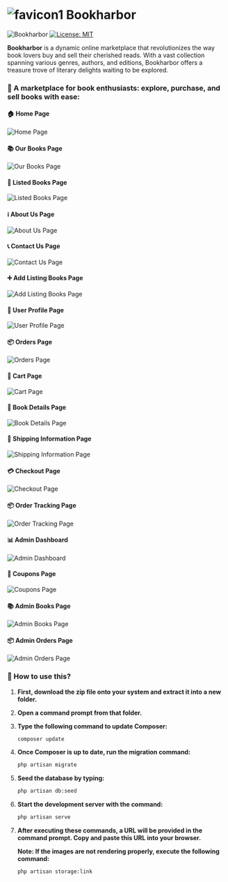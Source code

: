 # ![favicon1](https://github.com/user-attachments/assets/3636e4ac-18de-42b2-8fbc-0e43d496e482) Bookharbor

![Bookharbor](https://github.com/user-attachments/assets/a899e0c7-7f51-47e5-908b-2f809ec432bb)
[![License: MIT](https://img.shields.io/badge/License-MIT-yellow.svg)](https://opensource.org/licenses/MIT)

**Bookharbor** is a dynamic online marketplace that revolutionizes the way book lovers buy and sell their cherished reads. With a vast collection spanning various genres, authors, and editions, Bookharbor offers a treasure trove of literary delights waiting to be explored.

### 🛒 A marketplace for book enthusiasts: explore, purchase, and sell books with ease:

#### 🏠 Home Page
![Home Page](https://github.com/user-attachments/assets/33d37487-4798-4b1d-8d34-ed8fccaf5aa4)

#### 📚 Our Books Page
![Our Books Page](https://github.com/user-attachments/assets/3f0e90b6-d86a-4f34-bf09-f5f472076c37)

#### 📖 Listed Books Page
![Listed Books Page](https://github.com/user-attachments/assets/ec769f32-511f-4d67-a2ad-d0f0e5874ef8)

#### ℹ️ About Us Page
![About Us Page](https://github.com/user-attachments/assets/6d40eaf0-71e0-453d-a22a-c1ce9526747d)

#### 📞 Contact Us Page
![Contact Us Page](https://github.com/user-attachments/assets/df0a35d7-b7b6-40a1-826d-ee8e197e255c)

#### ➕ Add Listing Books Page
![Add Listing Books Page](https://github.com/user-attachments/assets/9aea1b82-df4e-45e2-887d-2580270dd534)

#### 👤 User Profile Page
![User Profile Page](https://github.com/user-attachments/assets/27c395ec-5b17-429f-9b60-50edc0035373)

#### 📦 Orders Page
![Orders Page](https://github.com/user-attachments/assets/98584552-a19d-48ef-8791-e72e0ad76128)

#### 🛒 Cart Page
![Cart Page](https://github.com/user-attachments/assets/be23cfd1-04b7-43f5-8626-5ffeb1adafeb)

#### 📄 Book Details Page
![Book Details Page](https://github.com/user-attachments/assets/91bc6fce-ad8b-4331-93ff-2ff053bfdd43)

#### 🚚 Shipping Information Page
![Shipping Information Page](https://github.com/user-attachments/assets/740f00e2-3229-4e04-807c-15cc7d1109f4)

#### 💳 Checkout Page
![Checkout Page](https://github.com/user-attachments/assets/2000bf88-47a2-412d-9ab5-831df3b28790)

#### 📦 Order Tracking Page
![Order Tracking Page](https://github.com/user-attachments/assets/8094f154-75e3-44c5-857a-e4f527ba1886)

#### 📊 Admin Dashboard
![Admin Dashboard](https://github.com/user-attachments/assets/0277d89c-d868-4ec6-b0b0-fcaf3cb6598e)

#### 🎫 Coupons Page
![Coupons Page](https://github.com/user-attachments/assets/f30d79e7-8b42-42fe-b1bf-015f6accd70d)

#### 📚 Admin Books Page
![Admin Books Page](https://github.com/user-attachments/assets/5b1b9a43-437a-4fdc-af8a-f69c32ff4916)

#### 📦 Admin Orders Page
![Admin Orders Page](https://github.com/user-attachments/assets/7f696318-e2ac-43f0-9c09-f69a81ea7f85)

### 🚀 How to use this?

1. **First, download the zip file onto your system and extract it into a new folder.**
2. **Open a command prompt from that folder.**
3. **Type the following command to update Composer:**
   ```bash
   composer update
4. **Once Composer is up to date, run the migration command:**
   ```bash
   php artisan migrate
5. **Seed the database by typing:**
   ```bash
   php artisan db:seed
6. **Start the development server with the command:**
   ```bash
   php artisan serve
7. **After executing these commands, a URL will be provided in the command prompt. Copy and paste this URL into your browser.**

   **Note: If the images are not rendering properly, execute the following command:**
   ```bash
   php artisan storage:link
